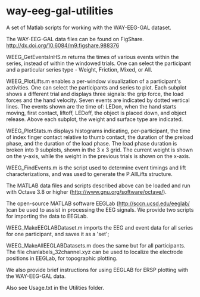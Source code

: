 way-eeg-gal-utilities
=====================

A set of Matlab scripts for working with the WAY-EEG-GAL dataset.  

The WAY-EEG-GAL data files can be found on FigShare.
http://dx.doi.org/10.6084/m9.figshare.988376 

WEEG_GetEventsInHS.m returns the times of various events within the series, instead of within the windowed trials. One can select the participant and a particular series type -  Weight, Friction, Mixed, or All. 

WEEG_PlotLifts.m enables a per-window visualization of a participant's activities. One can select the participants and series to plot. Each subplot shows a different trial and displays three signals: the grip force, the load forces and the hand velocity. Seven events are indicated by dotted vertical lines. The events shown are the time of: LEDon, when the hand starts moving, first contact, liftoff, LEDoff, the object is placed down, and object release. Above each subplot, the weight and surface type are indicated.

WEEG_PlotStats.m displays histograms indicating, per-participant, the time of index finger contact relative to thumb contact, the duration of the preload phase, and the duration of the load phase. The load phase duration is broken into 9 subplots, shown in the 3 x 3 grid. The current weight is shown on the y-axis, while the weight in the previous trials is shown on the x-axis.

WEEG_FindEvents.m is the script used to determine event timings and lift characterizations, and was used to generate the P.AllLifts structure.

The MATLAB data files and scripts described above can be loaded and run with Octave 3.8 or higher (http://www.gnu.org/software/octave/).

The open-source MATLAB software EEGLab (http://sccn.ucsd.edu/eeglab/ )can be used to assist in processing the EEG signals. We provide two scripts for importing the data to EEGLab. 

WEEG_MakeEEGLABDataset.m imports the EEG and event data for all series for one participant, and saves it as a 'set'; 

WEEG_MakeAllEEGLABDatasets.m does the same but for all participants. The file chanlabels_32channel.xyz can be used to localize the electrode positions in EEGLab, for topographic plotting.

We also provide brief instructions for using EEGLAB for ERSP plotting with the WAY-EEG-GAL data.

Also see Usage.txt in the Utilities folder.